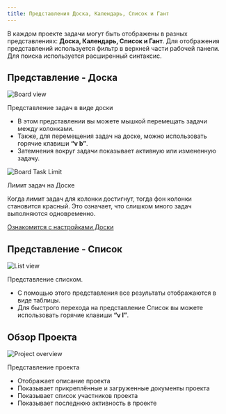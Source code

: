 ```yaml
---
title: Представления Доска, Календарь, Список и Гант
---
```


В каждом проекте задачи могут быть отображены в разных представлениях: **Доска, Календарь, Список и Гант**. Для отображения представлений используется фильтр в верхней части рабочей панели. Для поиска используется расширенный синтаксис.

Представление - Доска
---------------------

![Board view](/images/v1/board-view.png)

Представление задач в виде доски

-   В этом представлении вы можете мышкой перемещать задачи между колонками.
-   Также, для перемещения задач на доске, можно использовать горячие клавиши **“v b”**.
-   Затемнения вокруг задачи показывает активную или измененную задачу.

![Board Task Limit](/images/v1/board-task-limit.png)

Лимит задач на Доске

Когда лимит задач для колонки достигнут, тогда фон колонки становится красный. Это означает, что слишком много задач выполняются одновременно.

[Ознакомится с настройками Доски](board-configuration.markdown)

Представление - Список
----------------------

![List view](/images/v1/list-view.png)

Представление списком.

-   С помощью этого представления все результаты отображаются в виде таблицы.
-   Для быстрого перехода на представление Список вы можете использовать горячие клавиши **“v l”**.

Обзор Проекта
-------------

![Project overview](/images/v1/project-view.png)

Представление проекта

-   Отображает описание проекта
-   Показывает прикреплённые и загруженные документы проекта
-   Показывает список участников проекта
-   Показывает последнюю активность в проекте
